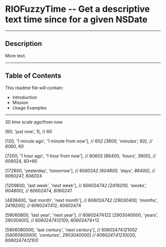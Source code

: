 # RIOFuzzyTime -- Get a descriptive text time since for a given NSDate

***

## Description

More text.

***

## Table of Contents

This readme file will contain:

* Introduction
* Mission
* Usage Examples

***

30 _time scale_ ago/from now

[60, 'just now', 1], // 60

[120, '1 minute ago', '1 minute from now'], // 60*2
[3600, 'minutes', 60], // 60*60, 60

[7200, '1 hour ago', '1 hour from now'], // 60*60*2
[86400, 'hours', 3600], // 60*60*24, 60*60

[172800, 'yesterday', 'tomorrow'], // 60*60*24*2
[604800, 'days', 86400], // 60*60*24*7, 60*60*24

[1209600, 'last week', 'next week'], // 60*60*24*7*4*2
[2419200, 'weeks', 604800], // 60*60*24*7*4, 60*60*24*7

[4838400, 'last month', 'next month'], // 60*60*24*7*4*2
[29030400, 'months', 2419200], // 60*60*24*7*4*12, 60*60*24*7*4

[58060800, 'last year', 'next year'], // 60*60*24*7*4*12*2
[2903040000, 'years', 29030400], // 60*60*24*7*4*12*100, 60*60*24*7*4*12

[5806080000, 'last century', 'next century'], // 60*60*24*7*4*12*100*2
[58060800000, 'centuries', 2903040000] // 60*60*24*7*4*12*100*20, 60*60*24*7*4*12*100